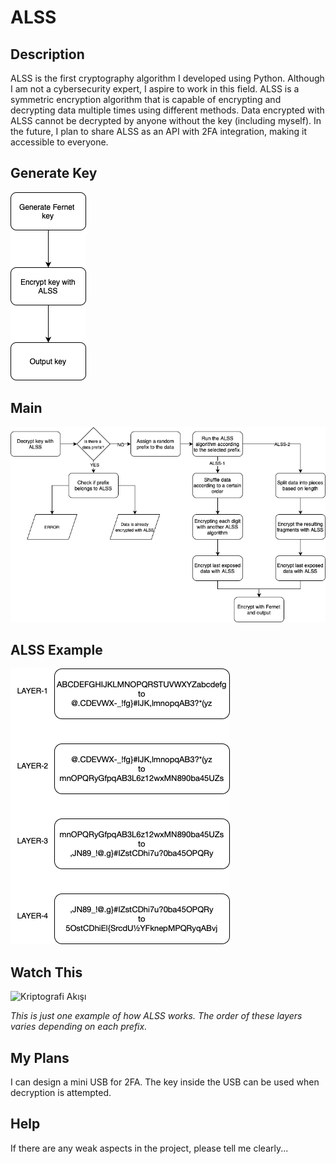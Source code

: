 # ALSS

## Description

ALSS is the first cryptography algorithm I developed using Python. Although I am not a cybersecurity expert, I aspire to work in this field. ALSS is a symmetric encryption algorithm that is capable of encrypting and decrypting data multiple times using different methods. Data encrypted with ALSS cannot be decrypted by anyone without the key (including myself). In the future, I plan to share ALSS as an API with 2FA integration, making it accessible to everyone.

## Generate Key

![Kriptografi Akışı](Images/GenKey.png)

## Main

![Kriptografi Akışı](Images/MainBlok.png)

## ALSS Example

![Kriptografi Akışı](Images/Example.png)

## Watch This

![Kriptografi Akışı](Images/Video.gif)

*This is just one example of how ALSS works. The order of these layers varies depending on each prefix.*

## My Plans
I can design a mini USB for 2FA. The key inside the USB can be used when decryption is attempted.
## Help
If there are any weak aspects in the project, please tell me clearly...


